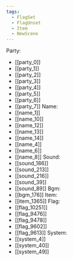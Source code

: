 ```yaml
---
tags:
  - FlagSet
  - FlagUnset
  - Item
  - NewScene
---
```

Party:
- [[party_0]]
- [[party_1]]
- [[party_2]]
- [[party_3]]
- [[party_4]]
- [[party_5]]
- [[party_6]]
- [[party_7]]
Name:
- [[name_1]]
- [[name_10]]
- [[name_12]]
- [[name_13]]
- [[name_14]]
- [[name_4]]
- [[name_6]]
- [[name_8]]
Sound:
- [[sound_186]]
- [[sound_213]]
- [[sound_216]]
- [[sound_39]]
- [[sound_89]]
Bgm:
- [[bgm_176]]
Item:
- [[item_1365]]
Flag:
- [[flag_10251]]
- [[flag_9476]]
- [[flag_9478]]
- [[flag_9602]]
- [[flag_9613]]
System:
- [[system_4]]
- [[system_40]]
- [[system_49]]
